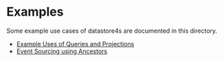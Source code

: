 # Examples

Some example use cases of datastore4s are documented in this directory.

- [Example Uses of Queries and Projections](./QueryExamples.md)
- [Event Sourcing using Ancestors](./EventSourcing.md)
